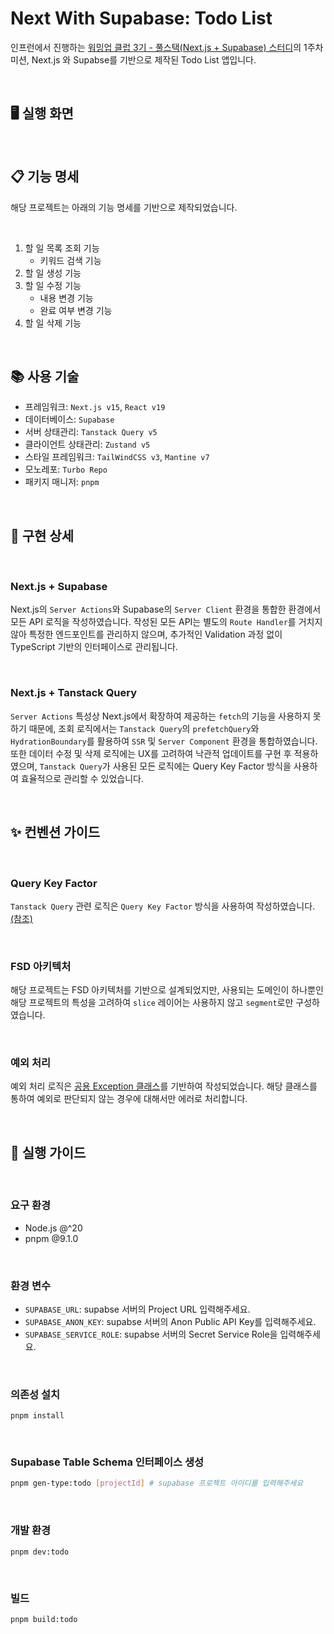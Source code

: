 # Next With Supabase: Todo List

인프런에서 진행하는 [워밍업 클럽 3기 - 풀스택(Next.js + Supabase) 스터디](https://www.inflearn.com/course/offline/warmup-club-3-fs)의 1주차 미션, Next.js 와 Supabse를 기반으로 제작된 Todo List 앱입니다.

<br />

## 🖥️ 실행 화면

<br />

## 📋 기능 명세

해당 프로젝트는 아래의 기능 명세를 기반으로 제작되었습니다.

<br />

1. 할 일 목록 조회 기능
   - 키워드 검색 기능
2. 할 일 생성 기능
3. 할 일 수정 기능
   - 내용 변경 기능
   - 완료 여부 변경 기능
4. 할 일 삭제 기능

<br />

## 📚 사용 기술

- 프레임워크: `Next.js v15`, `React v19`
- 데이터베이스: `Supabase`
- 서버 상태관리: `Tanstack Query v5`
- 클라이언트 상태관리: `Zustand v5`
- 스타일 프레임워크: `TailWindCSS v3`, `Mantine v7`
- 모노레포: `Turbo Repo`
- 패키지 매니저: `pnpm`

<br />

## 🎨 구현 상세

<br />

### Next.js + Supabase

Next.js의 `Server Actions`와 Supabase의 `Server Client` 환경을 통합한 환경에서 모든 API 로직을 작성하였습니다. 작성된 모든 API는 별도의 `Route Handler`를 거치지 않아 특정한 엔드포인트를 관리하지 않으며, 추가적인 Validation 과정 없이 TypeScript 기반의 인터페이스로 관리됩니다.

<br />

### Next.js + Tanstack Query

`Server Actions` 특성상 Next.js에서 확장하여 제공하는 `fetch`의 기능을 사용하지 못하기 때문에, 조회 로직에서는 `Tanstack Query`의 `prefetchQuery`와 `HydrationBoundary`를 활용하여 `SSR` 및 `Server Component` 환경을 통합하였습니다. 또한 데이터 수정 및 삭제 로직에는 UX를 고려하여 낙관적 업데이트를 구현 후 적용하였으며, `Tanstack Query`가 사용된 모든 로직에는 Query Key Factor 방식을 사용하여 효율적으로 관리할 수 있었습니다.

<br />

## ✨ 컨벤션 가이드

<br />

### Query Key Factor

`Tanstack Query` 관련 로직은 `Query Key Factor` 방식을 사용하여 작성하였습니다. [(참조)](/apps/todo/src/entities/api/query-keys.ts)

<br />

### FSD 아키텍처

해당 프로젝트는 FSD 아키텍처를 기반으로 설계되었지만, 사용되는 도메인이 하나뿐인 해당 프로젝트의 특성을 고려하여 `slice` 레이어는 사용하지 않고 `segment`로만 구성하였습니다.

<br />

### 예외 처리

예외 처리 로직은 [공용 Exception 클래스](/apps/todo/src/shared/api/exception.ts)를 기반하여 작성되었습니다. 해당 클래스를 통하여 예외로 판단되지 않는 경우에 대해서만 에러로 처리합니다.

<br />

## 💼 실행 가이드

<br />

### 요구 환경

- Node.js @^20
- pnpm @9.1.0

<br />

### 환경 변수

- `SUPABASE_URL`: supabse 서버의 Project URL 입력해주세요.
- `SUPABASE_ANON_KEY`: supabse 서버의 Anon Public API Key를 입력해주세요.
- `SUPABASE_SERVICE_ROLE`: supabse 서버의 Secret Service Role을 입력해주세요.

<br />

### 의존성 설치

```base
pnpm install
```

<br />

### Supabase Table Schema 인터페이스 생성

```bash
pnpm gen-type:todo [projectId] # supabase 프로젝트 아이디를 입력해주세요
```

<br />

### 개발 환경

```base
pnpm dev:todo
```

<br />

### 빌드

```base
pnpm build:todo
```

<br />
